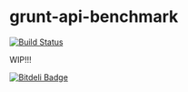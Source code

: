 grunt-api-benchmark
=============
[![Build Status](https://secure.travis-ci.org/matteofigus/grunt-api-benchmark.png?branch=master)](http://travis-ci.org/matteofigus/grunt-api-benchmark)

WIP!!!

[![Bitdeli Badge](https://d2weczhvl823v0.cloudfront.net/matteofigus/grunt-api-benchmark/trend.png)](https://bitdeli.com/free "Bitdeli Badge")

